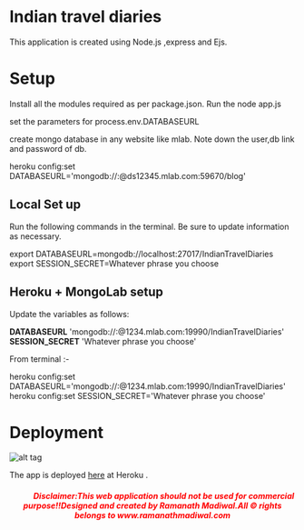 # Indian travel diaries

This application is created using Node.js ,express and Ejs.

# Setup

Install all the modules required as per package.json.
Run the node app.js

set the parameters for process.env.DATABASEURL

create mongo database in any website like mlab.
Note down the user,db link and password of db.

heroku config:set DATABASEURL='mongodb://:@ds12345.mlab.com:59670/blog'



## Local Set up

Run the following commands in the terminal.  Be sure to update information as necessary.


export DATABASEURL=mongodb://localhost:27017/IndianTravelDiaries
export SESSION_SECRET=Whatever phrase you choose



## Heroku + MongoLab setup

Update the variables as follows:

**DATABASEURL** 'mongodb://<dbuser>:<dbpassword>@1234.mlab.<span></span>com:19990/IndianTravelDiaries'  
**SESSION_SECRET** 'Whatever phrase you choose'


From terminal :-


heroku config:set DATABASEURL='mongodb://<dbuser>:<dbpassword>@1234.mlab.<span></span>com:19990/IndianTravelDiaries'  
heroku config:set SESSION_SECRET='Whatever phrase you choose'


# Deployment
![alt tag](https://cloud.githubusercontent.com/assets/25265882/25014274/b08c3a90-2094-11e7-8cd6-d8d26735b434.png "Home Page")


The app is deployed [here](https://stormy-garden-94091.herokuapp.com/) at Heroku .



<div align="center"> <h5 style="color: red" ><span>&nbsp;&nbsp;&nbsp;&nbsp;&nbsp;&nbsp;</span><span>&nbsp;&nbsp;&nbsp;&nbsp;&nbsp;&nbsp;</span>Disclaimer:This web application should not be used for
                    commercial purpose!!Designed and created by Ramanath Madiwal.All &copy rights
                    belongs to www.ramanathmadiwal.com</h5>
            </div>

